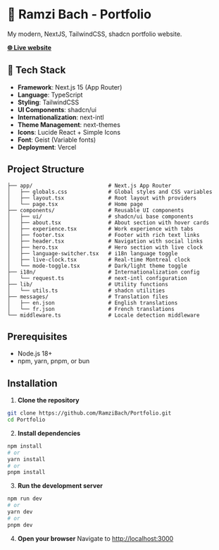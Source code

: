 # 🐉 Ramzi Bach - Portfolio

My modern, NextJS, TailwindCSS, shadcn portfolio website.

**[🌐 Live website](https://ramzibach.dev)**

## 🚀 Tech Stack

- **Framework**: Next.js 15 (App Router)
- **Language**: TypeScript
- **Styling**: TailwindCSS
- **UI Components**: shadcn/ui
- **Internationalization**: next-intl
- **Theme Management**: next-themes
- **Icons**: Lucide React + Simple Icons
- **Font**: Geist (Variable fonts)
- **Deployment**: Vercel

## Project Structure

```
├── app/                        # Next.js App Router
│   ├── globals.css             # Global styles and CSS variables
│   ├── layout.tsx              # Root layout with providers
│   └── page.tsx                # Home page
├── components/                 # Reusable UI components
│   ├── ui/                     # shadcn/ui base components
│   ├── about.tsx               # About section with hover cards
│   ├── experience.tsx          # Work experience with tabs
│   ├── footer.tsx              # Footer with rich text links
│   ├── header.tsx              # Navigation with social links
│   ├── hero.tsx                # Hero section with live clock
│   ├── language-switcher.tsx   # i18n language toggle
│   ├── live-clock.tsx          # Real-time Montreal clock
│   └── mode-toggle.tsx         # Dark/light theme toggle
├── i18n/                       # Internationalization config
│   └── request.ts              # next-intl configuration
├── lib/                        # Utility functions
│   └── utils.ts                # shadcn utilities
├── messages/                   # Translation files
│   ├── en.json                 # English translations
│   └── fr.json                 # French translations
└── middleware.ts               # Locale detection middleware
```

## Prerequisites

- Node.js 18+
- npm, yarn, pnpm, or bun

## Installation

1. **Clone the repository**

```bash
git clone https://github.com/RamziBach/Portfolio.git
cd Portfolio
```

2. **Install dependencies**

```bash
npm install
# or
yarn install
# or
pnpm install
```

3. **Run the development server**

```bash
npm run dev
# or
yarn dev
# or
pnpm dev
```

4. **Open your browser**
   Navigate to [http://localhost:3000](http://localhost:3000)
